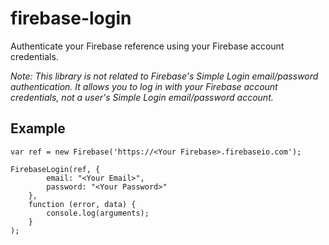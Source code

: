 firebase-login
==============

Authenticate your Firebase reference using your Firebase account credentials.

*Note: This library is not related to Firebase's Simple Login email/password authentication. It allows you to log in with your Firebase account credentials, not a user's Simple Login email/password account.*


Example
-------
    var ref = new Firebase('https://<Your Firebase>.firebaseio.com');

    FirebaseLogin(ref, {
            email: "<Your Email>", 
            password: "<Your Password>"
        }, 
        function (error, data) {
            console.log(arguments);
        }
    );